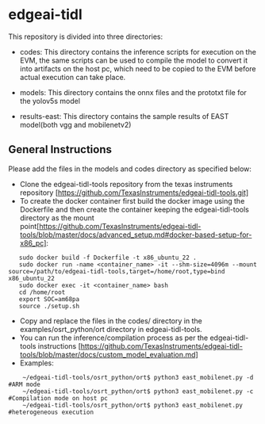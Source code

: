# edgeai-tidl
This repository is divided into three directories:

- codes: This directory contains the inference scripts for execution on the EVM, the same scripts can be used to compile the model to convert it into artifacts on the host pc, which need to be copied to the EVM before actual execution can take place.

- models: This directory contains the onnx files and the prototxt file for the yolov5s model

- results-east: This directory contains the sample results of EAST model(both vgg and mobilenetv2)

## General Instructions

Please add the files in the models and codes directory as specified below:
- Clone the edgeai-tidl-tools repository from the texas instruments repository [https://github.com/TexasInstruments/edgeai-tidl-tools.git]
- To create the docker container first build the docker image using the Dockerfile and then create the container keeping the edgeai-tidl-tools directory as the mount point[https://github.com/TexasInstruments/edgeai-tidl-tools/blob/master/docs/advanced_setup.md#docker-based-setup-for-x86_pc]:
```
   sudo docker build -f Dockerfile -t x86_ubuntu_22 .
   sudo docker run -name <container_name> -it --shm-size=4096m --mount source=/path/to/edgeai-tidl-tools,target=/home/root,type=bind x86_ubuntu_22
   sudo docker exec -it <container_name> bash
   cd /home/root
   export SOC=am68pa
   source ./setup.sh

```

- Copy and replace the files in the codes/ directory in the examples/osrt_python/ort directory in edgeai-tidl-tools.
- You can run the inference/compilation process as per the edgeai-tidl-tools instructions [https://github.com/TexasInstruments/edgeai-tidl-tools/blob/master/docs/custom_model_evaluation.md]
- Examples:

```
    ~/edgeai-tidl-tools/osrt_python/ort$ python3 east_mobilenet.py -d #ARM mode
    ~/edgeai-tidl-tools/osrt_python/ort$ python3 east_mobilenet.py -c #Compilation mode on host pc
    ~/edgeai-tidl-tools/osrt_python/ort$ python3 east_mobilenet.py #heterogeneous execution
```

